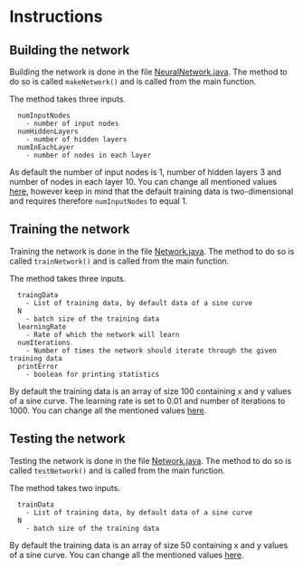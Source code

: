 # Instructions

## Building the network

Building the network is done in the file [NeuralNetwork.java](https://github.com/alintulu/NeuralNetwork/blob/master/src/neuralnetwork/NeuralNetwork.java). The method to do so is called `makeNetwork()` and is called from the main function.

The method takes three inputs.

```
  numInputNodes 
    - number of input nodes
  numHiddenLayers 
    - number of hidden layers
  numInEachLayer
    - number of nodes in each layer
```
  
As default the number of input nodes is 1, number of hidden layers 3 and number of nodes in each layer 10. You can change all mentioned values [here](https://github.com/alintulu/NeuralNetwork/blob/master/src/neuralnetwork/NeuralNetwork.java#L104), however keep in mind that the default training data is two-dimensional and requires therefore `numInputNodes` to equal 1. 

## Training the network

Training the network is done in the file [Network.java](https://github.com/alintulu/NeuralNetwork/blob/master/src/neuralnetwork/Network.java). The method to do so is called `trainNetwork()` and is called from the main function.

The method takes three inputs.

```
  traingData
    - List of training data, by default data of a sine curve
  N
    - batch size of the training data
  learningRate
    - Rate of which the network will learn
  numIterations
    - Number of times the network should iterate through the given training data
  printError
    - boolean for printing statistics
```

By default the training data is an array of size 100 containing x and y values of a sine curve. The learning rate is set to 0.01 and number of iterations to 1000. You can change all the mentioned values [here](https://github.com/alintulu/NeuralNetwork/blob/master/src/neuralnetwork/NeuralNetwork.java#L106).

## Testing the network

Testing the network is done in the file [Network.java](https://github.com/alintulu/NeuralNetwork/blob/master/src/neuralnetwork/Network.java). The method to do so is called `testNetwork()` and is called from the main function.

The method takes two inputs.

```
  trainData
    - List of training data, by default data of a sine curve
  N
    - batch size of the training data
```

By default the training data is an array of size 50 containing x and y values of a sine curve. You can change all the mentioned values [here](https://github.com/alintulu/NeuralNetwork/blob/master/src/neuralnetwork/NeuralNetwork.java#L112).
